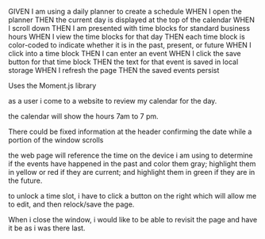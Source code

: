 GIVEN I am using a daily planner to create a schedule
WHEN I open the planner
THEN the current day is displayed at the top of the calendar
WHEN I scroll down
THEN I am presented with time blocks for standard business hours
WHEN I view the time blocks for that day
THEN each time block is color-coded to indicate whether it is in the past, present, or future
WHEN I click into a time block
THEN I can enter an event
WHEN I click the save button for that time block
THEN the text for that event is saved in local storage
WHEN I refresh the page
THEN the saved events persist

Uses the Moment.js library

as a user i come to a website to review my calendar for the day. 

the calendar will show the hours 7am to 7 pm.

There could be fixed information at the header confirming the date while a portion of the window scrolls

the web page will reference the time on the device i am using to determine if the events have happened in the past and color them gray; highlight them in yellow or red if they are current; and highlight them in green if they are in the future.

to unlock a time slot, i have to click a button on the right which will allow me to edit, and then relock/save the page.

When i close the window, i would like to be able to revisit the page and have it be as i was there last.